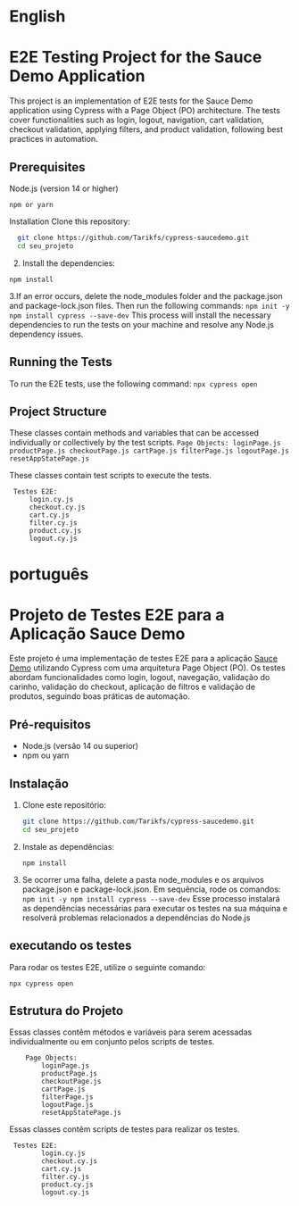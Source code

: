 # English


# E2E Testing Project for the Sauce Demo Application

This project is an implementation of E2E tests for the Sauce Demo application using Cypress with a Page Object (PO) architecture. The tests cover functionalities such as login, logout, navigation, cart validation, checkout validation, applying filters, and product validation, following best practices in automation.


 ## Prerequisites

Node.js (version 14 or higher)
```
npm or yarn
```

Installation
Clone this repository:
 ```bash
   git clone https://github.com/Tarikfs/cypress-saucedemo.git
   cd seu_projeto
   ```


2. Install the dependencies: 
```
npm install
```

3.If an error occurs, delete the node_modules folder and the package.json and package-lock.json files. Then run the following commands:
        ```
        npm init -y
        npm install cypress --save-dev
        ```
    This process will install the necessary dependencies to run the tests on your machine and resolve any Node.js dependency issues.

## Running the Tests
To run the E2E tests, use the following command:
        ```
        npx cypress open
        ```

## Project Structure
These classes contain methods and variables that can be accessed individually or collectively by the test scripts.
    ```
    Page Objects:
        loginPage.js
        productPage.js
        checkoutPage.js
        cartPage.js
        filterPage.js
        logoutPage.js
        resetAppStatePage.js
     ```

These classes contain test scripts to execute the tests.
   ```
    Testes E2E:
        login.cy.js
        checkout.cy.js
        cart.cy.js
        filter.cy.js
        product.cy.js
        logout.cy.js
   ```




# português

# Projeto de Testes E2E para a Aplicação Sauce Demo

Este projeto é uma implementação de testes E2E para a aplicação [Sauce Demo](https://www.saucedemo.com/) utilizando Cypress com uma arquitetura Page Object (PO). Os testes abordam funcionalidades como login, logout, navegação, validação do carinho, validação do checkout, aplicação de filtros e validação de produtos, seguindo boas práticas de automação.

## Pré-requisitos

- Node.js (versão 14 ou superior)
- npm ou yarn

## Instalação

1. Clone este repositório:
   ```bash
   git clone https://github.com/Tarikfs/cypress-saucedemo.git
   cd seu_projeto
   ```

2. Instale as dependências:
    ```
    npm install
    ```

3. Se ocorrer uma falha, delete a pasta node_modules e os arquivos package.json e package-lock.json. Em sequência, rode os comandos:
        ```
        npm init -y
        npm install cypress --save-dev
        ```
 Esse processo instalará as dependências necessárias para executar os testes na sua máquina e resolverá problemas relacionados a dependências do Node.js


## executando os testes

Para rodar os testes E2E, utilize o seguinte comando:
   ```
   npx cypress open
   ```


## Estrutura do Projeto

Essas classes contêm métodos e variáveis para serem acessadas individualmente ou em conjunto pelos scripts de testes.
```
    Page Objects:
        loginPage.js
        productPage.js
        checkoutPage.js
        cartPage.js
        filterPage.js
        logoutPage.js
        resetAppStatePage.js
   ```

Essas classes contêm scripts de testes para realizar os testes.
```
 Testes E2E:
        login.cy.js
        checkout.cy.js
        cart.cy.js
        filter.cy.js
        product.cy.js
        logout.cy.js
```
